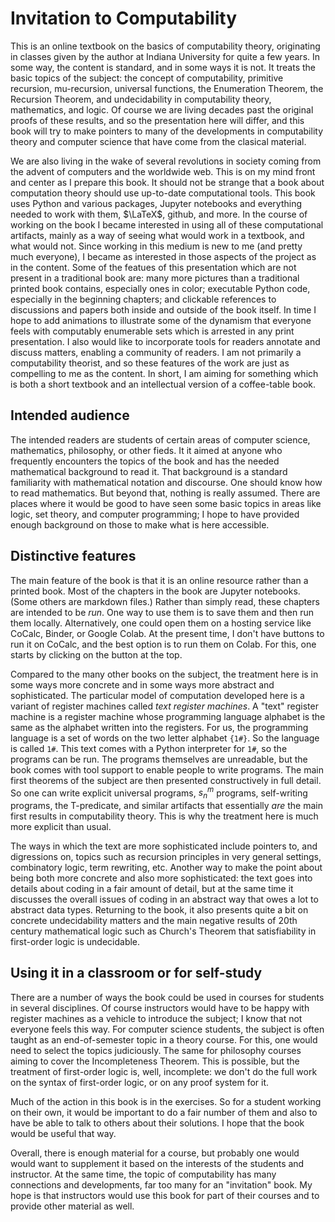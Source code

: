 # Invitation to Computability 

This is an online textbook on the basics of computability theory, originating in classes given by the author 
at Indiana University for quite a few years.  In some way, the content is standard, and in some ways it is 
not. It treats the basic topics of the subject: the concept of computability, primitive recursion, 
mu-recursion, universal functions, the Enumeration Theorem, the Recursion Theorem, and undecidability in 
computability theory, mathematics, and logic.  Of course we are living decades past the original proofs of 
these results, and so the presentation here will differ, and this book will try to make pointers to many of the 
developments in computability theory and computer science that have come from the clasical material.

We are also living in the wake of several revolutions in society coming from the advent of computers and the 
worldwide web.  This is on my mind front and center as I prepare this book.  It should not be strange that a 
book about computation theory should use up-to-date computational tools. This book uses Python and various 
packages, Jupyter notebooks and everything needed to work with them, $\LaTeX$, github, and more.  In the 
course of working on the book I became interested in using all of these computational artifacts, mainly as a 
way of seeing what would work in a textbook, and what would not. Since working in this medium is new to me 
(and pretty much everyone), I became as interested in those aspects of the project as in the content.  Some of the featues of  this presentation which are not present in a traditional book are: many more pictures than
a traditional printed book contains, especially ones in color;  executable Python code, especially in the beginning chapters; and clickable references to discussions and papers both inside and outside of the book 
itself. In time I hope to add animations to illustrate some of the dynamism that everyone feels with computably 
enumerable sets which is arrested in any print presentation.
I also would like to incorporate tools for readers annotate and discuss matters, enabling a community of 
readers.  I am not primarily a computability theorist, and so these features of the work are just as 
compelling to me as the content.  In short, I am aiming for something which is both a short textbook and 
an intellectual version of a coffee-table book.

## Intended audience

The intended readers are students of certain areas of computer science, mathematics, philosophy, or other fieds.
It it aimed at anyone who frequently encounters the topics of the book and has the needed mathematical background to
read it.  That background is a standard familiarity with mathematical notation and discourse.   One should know
how to read mathematics.  But beyond that, nothing is really assumed.  There are places where it would be good to
have seen some basic topics in areas like logic, set theory, and computer programming; I hope to have provided
enough background on those to make what is here accessible.

## Distinctive features

The main feature of the book is that it is an online resource rather than a printed book.
Most of the chapters in the book are Jupyter notebooks. (Some others are markdown files.)
Rather than simply read, these chapters are intended to  be *run*. One way to use them is to save them and then run them locally.  Alternatively, one could open them  on a hosting service like CoCalc, Binder, or Google Colab. At the present time, I don't have buttons to run it on CoCalc, and the best option is to run them on Colab.  For this, one starts by clicking on the button at the top. 

Compared to the many other books on the subject, the treatment here is in some ways more concrete and in some ways more abstract and sophisticated.  The particular model of computation developed here is a variant of register machines called *text register machines*.  A "text" register machine is a register machine whose programming language alphabet is the same as the alphabet written into the registers.  For us, the programming language is a set of words on the two letter alphabet ```{1#}```.  So the language is called ```1#```. This text comes with a Python interpreter for ```1#```, so the programs can be run.  The programs themselves are unreadable,  but the book comes with tool support to enable people to write programs.    The main first theorems of the subject are then presented constructively in full detail.   So one can write explicit universal programs, $s^m_n$ programs, self-writing programs, the T-predicate, and similar artifacts that essentially *are* the main first results in computability theory.  This is why the treatment here is much more explicit than usual. 

The ways in which the text are more sophisticated include pointers to, and digressions on, topics such as recursion principles in very general settings, combinatory logic, term rewriting, etc. 
Another way to make the point about being both more concrete and also more sophisticated: the text goes into details about coding in a fair amount of detail, but at the same time it discusses the overall issues of coding in an abstract way that owes a lot to abstract data types.  Returning to the book, it also presents quite a bit on concrete undecidability matters and the main negative results of 20th century mathematical logic such as 
Church's Theorem that satisfiability in first-order logic is undecidable.


## Using it in a classroom or for self-study


There are a number of ways the book could be used in courses for students in several disciplines. Of course instructors would have to be happy with register machines as a vehicle to introduce the subject;  I know that not everyone feels this way.    For computer science students, the subject is often taught as an end-of-semester topic in a theory course.  For this, one would need to select the topics judiciously.   The same for philosophy courses aiming to cover the Incompleteness Theorem.  This is possible, but the treatment of first-order logic is, well, incomplete: we don't do the full work on the syntax of first-order logic, or on any proof system for it.

Much of the action in this book is in the exercises.   So for a student working on their own, it would be important to do a fair number of them and also to have be able to talk to others about their solutions.  I hope that the book would be useful that way.

Overall, there is enough material for a course, but probably one would would want to supplement it based on the interests of the students and instructor.  At the same time, the topic of computability has many connections and developments, far too many for an "invitation" book.  My hope is that instructors would use this book for part of their courses and to provide other material as well.   



